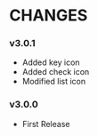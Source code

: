 # CHANGES

### v3.0.1
- Added key icon
- Added check icon
- Modified list icon

### v3.0.0
- First Release
